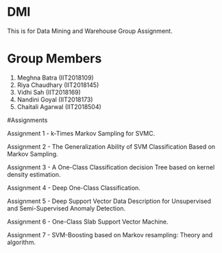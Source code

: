 # DMI
This is for Data Mining and Warehouse Group Assignment.
# Group Members 
1. Meghna Batra (IIT2018109)
2. Riya Chaudhary (IIT2018145)
3. Vidhi Sah (IIT2018169)
4. Nandini Goyal (IIT2018173)
5. Chaitali Agarwal (IIT2018504)

#Assignments

Assignment 1 - k-Times Markov Sampling for SVMC.

Assignment 2 - The Generalization Ability of SVM Classification Based on Markov Sampling.

Assignment 3 - A One-Class Classification decision Tree based on kernel density estimation.

Assignment 4 - Deep One-Class Classification.

Assignment 5 - Deep Support Vector Data Description for Unsupervised and Semi-Supervised Anomaly Detection.

Assignment 6 - One-Class Slab Support Vector Machine.

Assignment 7 - SVM-Boosting based on Markov resampling: Theory and algorithm.
